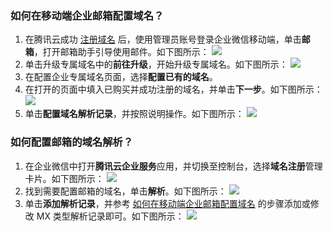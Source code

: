 
### 如何在移动端企业邮箱配置域名？[](id:Q1)
1. 在腾讯云成功 [注册域名](https://buy.cloud.tencent.com/domain) 后，使用管理员账号登录企业微信移动端，单击**邮箱**，打开邮箱助手引导使用邮件。如下图所示：
![](https://qcloudimg.tencent-cloud.cn/raw/b7fc4e58b9e5834a42e5e2d7826efce9.png)
2. 单击升级专属域名中的**前往升级**，开始升级专属域名。如下图所示：
![](https://qcloudimg.tencent-cloud.cn/raw/9e13dc6517f75c52710c50ce622edc8f.png)
3. 在配置企业专属域名页面，选择**配置已有的域名**。
4. 在打开的页面中填入已购买并成功注册的域名，并单击**下一步**。如下图所示：
![](https://qcloudimg.tencent-cloud.cn/raw/44cf84b5e775d97a4e2904128a09e2d4.png)
5. 单击**配置域名解析记录**，并按照说明操作。如下图所示：
![](https://qcloudimg.tencent-cloud.cn/raw/adf58feccc54f6d300f1c7e7fc0b7e08.png)



### 如何配置邮箱的域名解析？
1. 在企业微信中打开**腾讯云企业服务**应用，并切换至控制台，选择**域名注册**管理卡片。如下图所示：
![](https://qcloudimg.tencent-cloud.cn/raw/9f3cbcf5fb4c686086de875bceff9cc4.png)
2. 找到需要配置邮箱的域名，单击**解析**。如下图所示：
![](https://qcloudimg.tencent-cloud.cn/raw/1d67fd0605500d0d66d0a985d0b32ffd.png)
3. 单击**添加解析记录**，并参考 [如何在移动端企业邮箱配置域名](#Q1) 的步骤添加或修改 MX 类型解析记录即可。如下图所示：
![](https://qcloudimg.tencent-cloud.cn/raw/2beab9a7cebfa40241eb2066210578ca.png)
